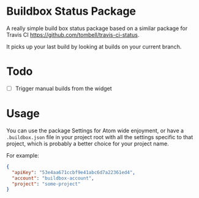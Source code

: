 # Buildbox Status Package

A really simple build box status package based on a similar package for Travis
CI https://github.com/tombell/travis-ci-status.

It picks up your last build by looking at builds on your current branch.

# Todo

* [ ] Trigger manual builds from the widget

# Usage

You can use the package Settings for Atom wide enjoyment, or have a `.buildbox.json`
file in your project root with all the settings specific to that project, which
is probably a better choice for your project name.

For example:

``` json
{
  "apiKey": "53e4aa671ccbf9e41abc6d7a22361ed4",
  "account": "buildbox-account",
  "project": "some-project"
}
```
